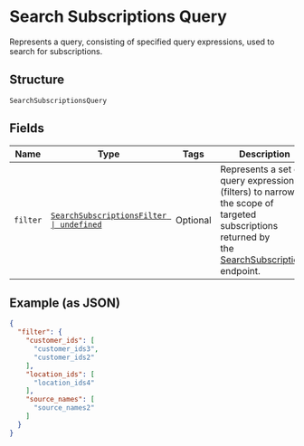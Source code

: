 <!-- Optimized: 2025-10-06 -->
<!-- RPM: 1.6.2.1.1.6.2.1_search-subscriptions-query_20251006 -->
<!-- Session: E2E RPM DNA Application -->
<!-- AOM: RND (Reggie & Dro) -->
<!-- COI: TECHNOLOGY -->
<!-- RPM: HIGH -->
<!-- ACTION: BUILD -->


# Search Subscriptions Query

Represents a query, consisting of specified query expressions, used to search for subscriptions.

## Structure

`SearchSubscriptionsQuery`

## Fields

| Name | Type | Tags | Description |
|  --- | --- | --- | --- |
| `filter` | [`SearchSubscriptionsFilter \| undefined`](../../doc/models/search-subscriptions-filter.md) | Optional | Represents a set of query expressions (filters) to narrow the scope of targeted subscriptions returned by<br>the [SearchSubscriptions](../../doc/api/subscriptions.md#search-subscriptions) endpoint. |

## Example (as JSON)

```json
{
  "filter": {
    "customer_ids": [
      "customer_ids3",
      "customer_ids2"
    ],
    "location_ids": [
      "location_ids4"
    ],
    "source_names": [
      "source_names2"
    ]
  }
}
```
